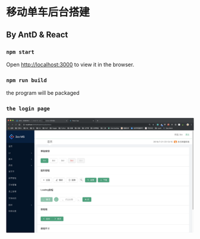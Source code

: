 # 移动单车后台搭建

## By AntD & React

### `npm start`

Open [http://localhost:3000](http://localhost:3000) to view it in the browser.

### `npm run build`

the program will be packaged

### `the login page`

![登录页面](./public/assets/login-page.png)
